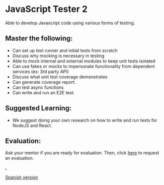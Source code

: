 # JavaScript Tester 2

Able to develop Javascript code using various forms of testing.

## Master the following:

- Can set up test runner and initial tests from scratch
- Discuss why mocking is necessary in testing
- Able to mock internal and external modules to keep unit tests isolated
- Can use fakes or mocks to impersonate functionality from dependent services (ex: 3rd party API)
- Discuss what unit test coverage demonstrates
- Can generate coverage report.
- Can test async functions
- Can write and run an E2E test.

## Suggested Learning:

- We suggest doing your own research on how to write and run tests for NodeJS and React.

## Evaluation:

Ask your mentor if you are ready for evaluation. Then, click [here](https://webdev.codex.academy/mastery-eval-4?badge=0jEVfXE4QtyZ7Jk0LgtWtg) to request an evaluation.

[.](level-4)

[Spanish version](javascript-testing2-es.md)
